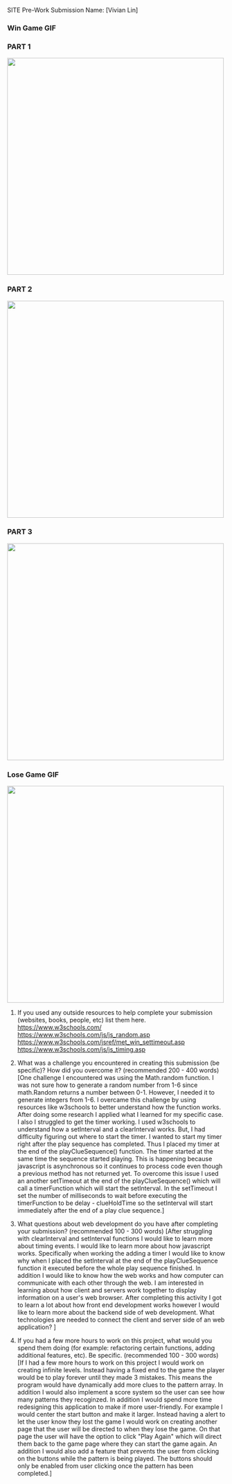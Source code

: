 SITE Pre-Work Submission
Name: [Vivian Lin]

### Win Game GIF 
### PART 1
<img src="https://media.giphy.com/media/RvO2aIyAeHIQ84fEOl/giphy.gif" width=500>

### PART 2

<img src="https://media.giphy.com/media/QoYcn29SGp7HkIzNTv/giphy.gif" width=500>

### PART 3
<img src="https://media.giphy.com/media/ICKKPARyorHb1z6vtI/giphy.gif" width=500>

### Lose Game GIF 

<img src="https://i.imgur.com/u4vZ2wt.gif" width=500>



1. If you used any outside resources to help complete your submission (websites, books, people, etc) list them here.
   https://www.w3schools.com/
   https://www.w3schools.com/js/js_random.asp
   https://www.w3schools.com/jsref/met_win_settimeout.asp
   https://www.w3schools.com/js/js_timing.asp

2) What was a challenge you encountered in creating this submission (be specific)? How did you overcome it? (recommended 200 - 400 words)
   [One challenge I encountered was using the Math.random function. 
I was not sure how to generate a random number from 1-6 since math.Random returns a number between 0-1. However, I needed it to generate integers from 1-6. I overcame this challenge by using resources like w3schools to better understand how the function works. After doing some research I applied what I learned for my specific case. I also I struggled to get the timer working. I used w3schools to understand how a setInterval and a clearInterval works. But, I had difficulty figuring out where to start the timer. I wanted to start my timer right  after the play sequence has completed. Thus I placed my timer at the end of the playClueSequence() function.  The timer started at the same time the sequence started playing. This is happening  because javascript is asynchronous so it continues to process code even though a previous method has not returned yet. To overcome this issue I used an another setTimeout at the end of the playClueSequence() which will call a timerFunction which will start the setInterval. In the setTimeout I set the number of milliseconds to wait before executing  the timerFunction to be delay - clueHoldTime so the setInterval will start immediately after the end of a play clue sequence.]
3) What questions about web development do you have after completing your submission? (recommended 100 - 300 words)
   [After struggling with clearInterval and setInterval functions I would like to learn more about timing events. 
   I would like to learn more about how javascript works. Specifically when working the adding a timer I would like to know why when I placed the setInterval
   at the end of the playClueSequence function it executed before the whole play sequence finished. In addition I would like to 
   know how the web works and how computer can communicate with each other through the web. I am interested in learning about 
   how client and servers work together to display information on a user's web browser. After completing this activity
   I got to learn a lot about how front end development works however I would like to learn more about the backend side of
   web development. What technologies are needed to connect the client and server side of an web application?
   ]

4) If you had a few more hours to work on this project, what would you spend them doing (for example: refactoring certain functions, adding additional features, etc). Be specific. (recommended 100 - 300 words)
   [If I had a few more hours to work on this project I would work on creating infinite levels.
   Instead having a fixed end to the game the player would be to play forever
   until they made 3 mistakes. This means the program would have dynamically add more clues to the pattern array.
   In addition I would also implement a score system so the user can see how many patterns they recoginzed. 
   In addition I would spend more time redesigning this application to make if more user-friendly. 
   For example I would center the start button and make it larger. Instead having a alert to let the user know they lost the game I would work on creating another page
   that the user will be directed to when they lose the game. On that page the user will have the option
   to click "Play Again" which will direct them back to the game page where they can start the game again. An addition I would also
   add a feature that prevents the user from clicking on the buttons while the pattern is being played. The buttons should
   only be enabled from user clicking once the pattern has been completed.]

